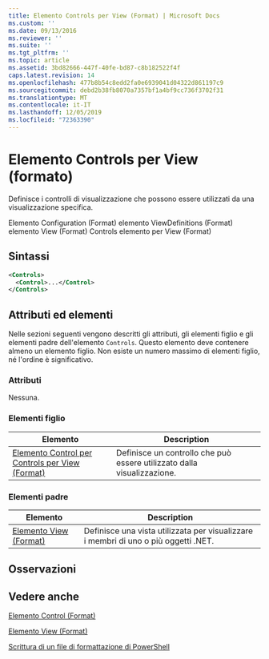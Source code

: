 ```yaml
---
title: Elemento Controls per View (Format) | Microsoft Docs
ms.custom: ''
ms.date: 09/13/2016
ms.reviewer: ''
ms.suite: ''
ms.tgt_pltfrm: ''
ms.topic: article
ms.assetid: 3bd82666-447f-40fe-bd87-c8b182522f4f
caps.latest.revision: 14
ms.openlocfilehash: 477b8b54c8edd2fa0e6939041d04322d861197c9
ms.sourcegitcommit: debd2b38fb8070a7357bf1a4bf9cc736f3702f31
ms.translationtype: MT
ms.contentlocale: it-IT
ms.lasthandoff: 12/05/2019
ms.locfileid: "72363390"
---
```

# <a name="controls-element-for-view-format"></a>Elemento Controls per View (formato)

Definisce i controlli di visualizzazione che possono essere utilizzati da una visualizzazione specifica.

Elemento Configuration (Format) elemento ViewDefinitions (Format) elemento View (Format) Controls elemento per View (Format)

## <a name="syntax"></a>Sintassi

```xml
<Controls>
  <Control>...</Control>
</Controls>
```

## <a name="attributes-and-elements"></a>Attributi ed elementi

Nelle sezioni seguenti vengono descritti gli attributi, gli elementi figlio e gli elementi padre dell'elemento `Controls`. Questo elemento deve contenere almeno un elemento figlio. Non esiste un numero massimo di elementi figlio, né l'ordine è significativo.

### <a name="attributes"></a>Attributi

Nessuna.

### <a name="child-elements"></a>Elementi figlio

|Elemento|Description|
|-------------|-----------------|
|[Elemento Control per Controls per View (Format)](./control-element-for-controls-for-view-format.md)|Definisce un controllo che può essere utilizzato dalla visualizzazione.|

### <a name="parent-elements"></a>Elementi padre

|Elemento|Description|
|-------------|-----------------|
|[Elemento View (Format)](./view-element-format.md)|Definisce una vista utilizzata per visualizzare i membri di uno o più oggetti .NET.|

## <a name="remarks"></a>Osservazioni

## <a name="see-also"></a>Vedere anche

[Elemento Control (Format)](./control-element-for-controls-for-view-format.md)

[Elemento View (Format)](./view-element-format.md)

[Scrittura di un file di formattazione di PowerShell](./writing-a-powershell-formatting-file.md)
